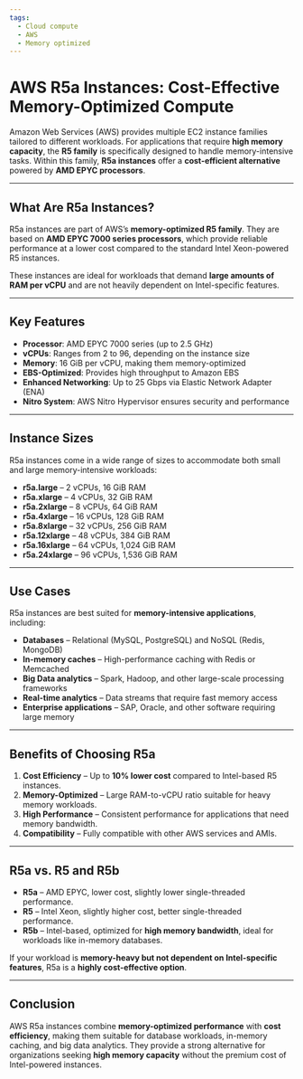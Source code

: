 ```yaml
---
tags:
  - Cloud compute
  - AWS
  - Memory optimized
---
```


# AWS R5a Instances: Cost-Effective Memory-Optimized Compute

Amazon Web Services (AWS) provides multiple EC2 instance families tailored to different workloads. For applications that require **high memory capacity**, the **R5 family** is specifically designed to handle memory-intensive tasks. Within this family, **R5a instances** offer a **cost-efficient alternative** powered by **AMD EPYC processors**.

---

## What Are R5a Instances?

R5a instances are part of AWS’s **memory-optimized R5 family**. They are based on **AMD EPYC 7000 series processors**, which provide reliable performance at a lower cost compared to the standard Intel Xeon-powered R5 instances.

These instances are ideal for workloads that demand **large amounts of RAM per vCPU** and are not heavily dependent on Intel-specific features.

---

## Key Features

* **Processor**: AMD EPYC 7000 series (up to 2.5 GHz)
* **vCPUs**: Ranges from 2 to 96, depending on the instance size
* **Memory**: 16 GiB per vCPU, making them memory-optimized
* **EBS-Optimized**: Provides high throughput to Amazon EBS
* **Enhanced Networking**: Up to 25 Gbps via Elastic Network Adapter (ENA)
* **Nitro System**: AWS Nitro Hypervisor ensures security and performance

---

## Instance Sizes

R5a instances come in a wide range of sizes to accommodate both small and large memory-intensive workloads:

* **r5a.large** – 2 vCPUs, 16 GiB RAM
* **r5a.xlarge** – 4 vCPUs, 32 GiB RAM
* **r5a.2xlarge** – 8 vCPUs, 64 GiB RAM
* **r5a.4xlarge** – 16 vCPUs, 128 GiB RAM
* **r5a.8xlarge** – 32 vCPUs, 256 GiB RAM
* **r5a.12xlarge** – 48 vCPUs, 384 GiB RAM
* **r5a.16xlarge** – 64 vCPUs, 1,024 GiB RAM
* **r5a.24xlarge** – 96 vCPUs, 1,536 GiB RAM

---

## Use Cases

R5a instances are best suited for **memory-intensive applications**, including:

* **Databases** – Relational (MySQL, PostgreSQL) and NoSQL (Redis, MongoDB)
* **In-memory caches** – High-performance caching with Redis or Memcached
* **Big Data analytics** – Spark, Hadoop, and other large-scale processing frameworks
* **Real-time analytics** – Data streams that require fast memory access
* **Enterprise applications** – SAP, Oracle, and other software requiring large memory

---

## Benefits of Choosing R5a

1. **Cost Efficiency** – Up to **10% lower cost** compared to Intel-based R5 instances.
2. **Memory-Optimized** – Large RAM-to-vCPU ratio suitable for heavy memory workloads.
3. **High Performance** – Consistent performance for applications that need memory bandwidth.
4. **Compatibility** – Fully compatible with other AWS services and AMIs.

---

## R5a vs. R5 and R5b

* **R5a** – AMD EPYC, lower cost, slightly lower single-threaded performance.
* **R5** – Intel Xeon, slightly higher cost, better single-threaded performance.
* **R5b** – Intel-based, optimized for **high memory bandwidth**, ideal for workloads like in-memory databases.

If your workload is **memory-heavy but not dependent on Intel-specific features**, R5a is a **highly cost-effective option**.

---

## Conclusion

AWS R5a instances combine **memory-optimized performance** with **cost efficiency**, making them suitable for database workloads, in-memory caching, and big data analytics. They provide a strong alternative for organizations seeking **high memory capacity** without the premium cost of Intel-powered instances.
